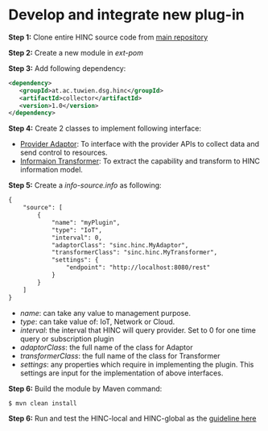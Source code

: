 # Develop and integrate new plug-in

**Step 1:** Clone entire HINC source code from [main repository](https://github.com/SINCConcept/HINC)

**Step 2:** Create a new module in *ext-pom*

**Step 3:** Add following dependency:
 
```XML
<dependency>
   <groupId>at.ac.tuwien.dsg.hinc</groupId>
   <artifactId>collector</artifactId>
   <version>1.0</version>
</dependency>
```
**Step 4:** Create 2 classes to implement following interface:

- [Provider Adaptor](https://github.com/SINCConcept/HINC/blob/master/collector/src/main/java/sinc/hinc/abstraction/ResourceDriver/ProviderAdaptor.java): To interface with the provider APIs to collect data and send control to resources.
- [Informaion Transformer](https://github.com/SINCConcept/HINC/tree/master/collector/src/main/java/sinc/hinc/abstraction/transformer): To extract the capability and transform to HINC information model.

**Step 5:** Create a *info-source.info* as following:

```XML
{
    "source": [
        {
            "name": "myPlugin",
            "type": "IoT",
            "interval": 0,
            "adaptorClass": "sinc.hinc.MyAdaptor",
            "transformerClass": "sinc.hinc.MyTransformer",
            "settings": {
                "endpoint": "http://localhost:8080/rest"
            }
        }
    ]
}
```

- *name*: can take any value to management purpose.
- *type*: can take value of: IoT, Network or Cloud.
- *interval*: the interval that HINC will query provider. Set to 0 for one time query or subscription plugin
- *adaptorClass*: the full name of the class for Adaptor
- *transformerClass*: the full name of the class for Transformer
- *settings*: any properties which require in implementing the plugin. This settings are input for the implementation of above interfaces.

**Step 6:** Build the module by Maven command:
```shellscript
$ mvn clean install
```

**Step 6:** Run and test the HINC-local and HINC-global as the [guideline here](http://sincconcept.github.io/HINC/#testbed)

